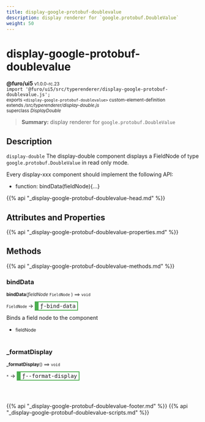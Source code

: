 ```yaml
---
title: display-google-protobuf-doublevalue
description: display renderer for `google.protobuf.DoubleValue`
weight: 50
---
```


# display-google-protobuf-doublevalue
**@furo/ui5** <small>v1.0.0-rc.23</small>
<br>`import '@furo/ui5/src/typerenderer/display-google-protobuf-doublevalue.js';`<small>
<br>exports `<display-google-protobuf-doublevalue>` custom-element-definition
<br>extends */src/typerenderer/display-double.js*
<br>superclass *DisplayDouble*</small>

> **Summary:** display renderer for `google.protobuf.DoubleValue`

## Description

`display-double`
The display-double component displays a FieldNode of type `google.protobuf.DoubleValue` in read only mode.

Every display-xxx component should implement the following API:
- function: bindData(fieldNode){...}

{{% api "_display-google-protobuf-doublevalue-head.md" %}}

## Attributes and Properties
{{% api "_display-google-protobuf-doublevalue-properties.md" %}}






## Methods
{{% api "_display-google-protobuf-doublevalue-methods.md" %}}


### **bindData**
<small>**bindData**(*fieldNode* `FieldNode` ) ⟹ `void`</small>

<small>`FieldNode` </small> →
<span  style="border-width:2px 2px 2px 10px; border-style: solid;border-color:  rgb(76, 175, 80);font-family:monospace; padding:2px 4px;">ƒ-bind-data</span>

Binds a field node to the component

- <small>fieldNode </small>
<br><br>

### **_formatDisplay**
<small>**_formatDisplay**() ⟹ `void`</small>

<small>`*`</small> →
<span  style="border-width:2px 2px 2px 10px; border-style: solid;border-color:  rgb(76, 175, 80);font-family:monospace; padding:2px 4px;">ƒ--format-display</span>



<br><br>





{{% api "_display-google-protobuf-doublevalue-footer.md" %}}
{{% api "_display-google-protobuf-doublevalue-scripts.md" %}}
